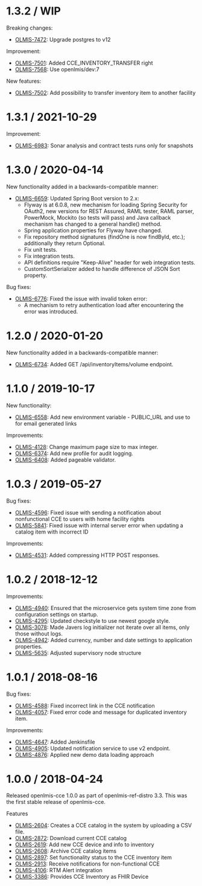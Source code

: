 1.3.2 / WIP
==================

Breaking changes:
* [OLMIS-7472](https://openlmis.atlassian.net/browse/OLMIS-7472): Upgrade postgres to v12

Improvement:
* [OLMIS-7501](https://openlmis.atlassian.net/browse/OLMIS-7501): Added CCE_INVENTORY_TRANSFER right
* [OLMIS-7568](https://openlmis.atlassian.net/browse/OLMIS-7568): Use openlmis/dev:7

New features:
* [OLMIS-7502](https://openlmis.atlassian.net/browse/OLMIS-7502): Add possibility to transfer inventory item to another facility 

1.3.1 / 2021-10-29
==================
Improvement:
* [OLMIS-6983](https://openlmis.atlassian.net/browse/OLMIS-6983): Sonar analysis and contract tests runs only for snapshots

1.3.0 / 2020-04-14
==================

New functionality added in a backwards-compatible manner:
* [OLMIS-6659](https://openlmis.atlassian.net/browse/OLMIS-6659): Updated Spring Boot version to 2.x:
    * Flyway is at 6.0.8, new mechanism for loading Spring Security for OAuth2, new versions for REST Assured, RAML tester, RAML parser, PowerMock, Mockito (so tests will pass) and Java callback mechanism has changed to a general handle() method.
    * Spring application properties for Flyway have changed.
    * Fix repository method signatures (findOne is now findById, etc.); additionally they return Optional.
    * Fix unit tests.
    * Fix integration tests.
    * API definitions require "Keep-Alive" header for web integration tests.
    * CustomSortSerializer added to handle difference of JSON Sort property.

Bug fixes:
* [OLMIS-6776](https://openlmis.atlassian.net/browse/OLMIS-6776): Fixed the issue with invalid token error:
  * A mechanism to retry authentication load after encountering the error was introduced.

1.2.0 / 2020-01-20
==================

New functionality added in a backwards-compatible manner:
* [OLMIS-6734](https://openlmis.atlassian.net/browse/OLMIS-6734): Added GET /api/inventoryItems/volume endpoint.


1.1.0 / 2019-10-17
==================

New functionality:
* [OLMIS-6558](https://openlmis.atlassian.net/browse/OLMIS-6558): Add new environment variable - PUBLIC_URL and use to for email generated links

Improvements:
* [OLMIS-4128](https://openlmis.atlassian.net/browse/OLMIS-4128): Change maximum page size to max integer.
* [OLMIS-6374](https://openlmis.atlassian.net/browse/OLMIS-6374): Add new profile for audit logging.
* [OLMIS-6408](https://openlmis.atlassian.net/browse/OLMIS-6408): Added pageable validator.

1.0.3 / 2019-05-27
==================

Bug fixes:
* [OLMIS-4596](https://openlmis.atlassian.net/browse/OLMIS-4596): Fixed issue with sending a notification about nonfunctional CCE to users with home facility rights 
* [OLMIS-5841](https://openlmis.atlassian.net/browse/OLMIS-5841): Fixed issue with internal server error when updating a catalog item with incorrect ID 

Improvements:
* [OLMIS-4531](https://openlmis.atlassian.net/browse/OLMIS-4531): Added compressing HTTP POST responses.

1.0.2 / 2018-12-12
==================

Improvements:
* [OLMIS-4940](https://openlmis.atlassian.net/browse/OLMIS-4940): Ensured that the microservice gets system time zone from configuration settings on startup.
* [OLMIS-4295](https://openlmis.atlassian.net/browse/OLMIS-4295): Updated checkstyle to use newest google style.
* [OLMIS-3078](https://openlmis.atlassian.net/browse/OLMIS-3078): Made Javers log initializer not iterate over all items, only those without logs.
* [OLMIS-4942](https://openlmis.atlassian.net/browse/OLMIS-4942): Added currency, number and date settings to application properties.
* [OLMIS-5635](https://openlmis.atlassian.net/browse/OLMIS-5635): Adjusted supervisory node structure 

1.0.1 / 2018-08-16
==================

Bug fixes:
* [OLMIS-4588](https://openlmis.atlassian.net/browse/OLMIS-4588): Fixed incorrect link in the CCE notification
* [OLMIS-4057](https://openlmis.atlassian.net/browse/OLMIS-4057): Fixed error code and message for duplicated inventory item.

Improvements:
* [OLMIS-4647](https://openlmis.atlassian.net/browse/OLMIS-4647): Added Jenkinsfile
* [OLMIS-4905](https://openlmis.atlassian.net/browse/OLMIS-4905): Updated notification service to use v2 endpoint.
* [OLMIS-4876](https://openlmis.atlassian.net/browse/OLMIS-4876): Applied new demo data loading approach

1.0.0 / 2018-04-24
==================

Released openlmis-cce 1.0.0 as part of openlmis-ref-distro 3.3. This was the first stable release of openlmis-cce.

Features
* [OLMIS-2604](https://openlmis.atlassian.net/browse/OLMIS-2604): Creates a CCE catalog in the system by uploading a CSV file.
* [OLMIS-2872](https://openlmis.atlassian.net/browse/OLMIS-2872): Download current CCE catalog
* [OLMIS-2619](https://openlmis.atlassian.net/browse/OLMIS-2619): Add new CCE device and info to inventory
* [OLMIS-2608](https://openlmis.atlassian.net/browse/OLMIS-2608): Archive CCE catalog items
* [OLMIS-2897](https://openlmis.atlassian.net/browse/OLMIS-2897): Set functionality status to the CCE inventory item
* [OLMIS-2913](https://openlmis.atlassian.net/browse/OLMIS-2913): Receive notifications for non-functional CCE
* [OLMIS-4106](https://openlmis.atlassian.net/browse/OLMIS-4106): RTM Alert integration
* [OLMIS-3386](https://openlmis.atlassian.net/browse/OLMIS-3386): Provides CCE Inventory as FHIR Device
